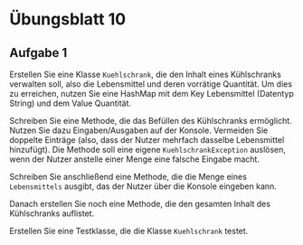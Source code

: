 # Übungsblatt 10
## Aufgabe 1
Erstellen Sie eine Klasse `Kuehlschrank`, die den Inhalt eines Kühlschranks verwalten soll,
also die Lebensmittel und deren vorrätige Quantität. Um dies zu erreichen, nutzen Sie
eine HashMap mit dem Key Lebensmittel (Datentyp String) und dem Value Quantität.

Schreiben Sie eine Methode, die das Befüllen des Kühlschranks ermöglicht. Nutzen Sie
dazu Eingaben/Ausgaben auf der Konsole. Vermeiden Sie doppelte Einträge (also, dass
der Nutzer mehrfach dasselbe Lebensmittel hinzufügt). Die Methode soll eine eigene
`KuehlschrankException` auslösen, wenn der Nutzer anstelle einer Menge eine falsche Eingabe macht.

Schreiben Sie anschließend eine Methode, die die Menge eines `Lebensmittels` ausgibt,
das der Nutzer über die Konsole eingeben kann.

Danach erstellen Sie noch eine Methode, die den gesamten Inhalt des Kühlschranks auflistet.

Erstellen Sie eine Testklasse, die die Klasse `Kuehlschrank` testet.